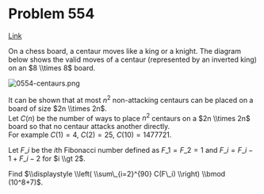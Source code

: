 # Problem 554

[Link](https://projecteuler.net/problem=554)

On a chess board, a centaur moves like a king or a knight. The diagram below shows the valid moves of a centaur (represented by an inverted king) on an $8 \\times 8$ board.

![0554-centaurs.png](resources/images/0554-centaurs.png?1678992053)

It can be shown that at most $n^2$ non-attacking centaurs can be placed on a board of size $2n \\times 2n$.  
Let $C(n)$ be the number of ways to place $n^2$ centaurs on a $2n \\times 2n$ board so that no centaur attacks another directly.  
For example $C(1) = 4$, $C(2) = 25$, $C(10) = 1477721$.

Let $F\_i$ be the $i$th Fibonacci number defined as $F\_1 = F\_2 = 1$ and $F\_i = F\_{i - 1} + F\_{i - 2}$ for $i \\gt 2$.

Find $\\displaystyle \\left( \\sum\_{i=2}^{90} C(F\_i) \\right) \\bmod (10^8+7)$.